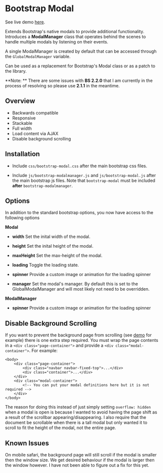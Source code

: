 Bootstrap Modal
=============

See live demo [here](http://jschr.github.com/bootstrap-modal/).

Extends Bootstrap's native modals to provide additional functionality. Introduces a **ModalManager** class that operates behind the scenes to handle multiple modals by listening on their events. 

A single ModalManager is created by default that can be accessed through the `GlobalModalManager` variable. 

Can be used as a replacement for Bootstrap's Modal class or as a patch to the library.

**Note: ** There are some issues with **BS 2.2.0** that I am currently in the process of resolving so please use **2.1.1** in the meantime.

Overview
-----------

+ Backwards compatible
+ Responsive
+ Stackable
+ Full width
+ Load content via AJAX
+ Disable background scrolling

Installation 
-----------
+ Include `css/bootstrap-modal.css` after the main bootstrap css files.
+ Include `js/bootstrap-modalmanager.js` and `js/bootstrap-modal.js` after the main bootstrap js files. Note that `bootstrap-modal` must be included **after** `bootstrap-modalmanager`.

	<link href="css/bootstrap.css" rel="stylesheet" />
	<link href="css/bootstrap-responsive.css" rel="stylesheet" />
 	<link href="css/bootstrap-modal.css" rel="stylesheet" />

 	<script src="js/bootstrap.js"></script>
 	<script src="js/bootstrap-modalmanager.js"></script>
 	<script src="js/bootstrap-modal.js"></script>

Options
-----------

In addition to the standard bootstrap options, you now have access to the following options

**Modal**

+ **width**
Set the inital width of the modal.

+ **height**
Set the inital height of the modal.

+ **maxHeight**
Set the max-height of the modal.

+ **loading**
Toggle the loading state.

+ **spinner**
Provide a custom image or animation for the loading spinner

+ **manager**
Set the modal's manager. By default this is set to the GlobalModalManager and will most likely not need to be overridden.

**ModalManager**
+ **spinner**
Provide a custom image or animation for the loading spinner

Disable Background Scrolling
-----------

If you want to prevent the background page from scrolling (see [demo](http://jschr.github.com/bootstrap-modal/) for example) there is one extra step required. You must wrap the page contents in a `<div class="page-container">` and provide a `<div class="modal-container">`. For example:

	<body>
		<div class="page-container">
			<div class="navbar navbar-fixed-top">...</div>
			<div class="container">...</div>
		</div>
		<div class="modal-container">
			<!-- You can put your modal definitions here but it is not required -->
		</div>
	</body>

The reason for doing this instead of just simply setting `overflow: hidden` when a modal is open is because I wanted to avoid having the page shift as a result of the scrollbar appearing/disappearing. I also require that the document be scrollable when there is a tall modal but only wanted it to scroll to fit the height of the modal, not the entire page.

Known Issues
-----------

On mobile safari, the background page will still scroll if the modal is smaller then the window size. We get desired behaviour if the modal is larger then the window however. I have not been able to figure out a fix for this yet.


	



